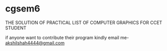 # cgsem6
THE SOLUTION OF PRACTICAL LIST OF COMPUTER GRAPHICS FOR CCET STUDENT

if anyone want to contribute their program kindly email me- akshilshah4444@gmail.com
